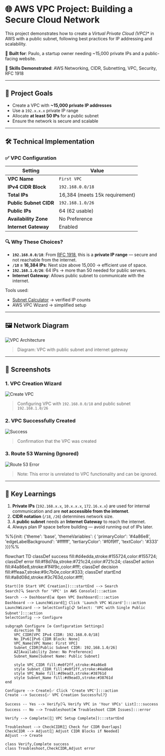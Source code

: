 # 🌐 AWS VPC Project: Building a Secure Cloud Network

This project demonstrates how to create a *Virtual Private Cloud (VPC)** in AWS with a public subnet, following best practices for IP addressing and scalability.

🎯 **Built for**: Paulo, a startup owner needing ~15,000 private IPs and a public-facing website.

🔧 **Skills Demonstrated**: AWS Networking, CIDR, Subnetting, VPC, Security, RFC 1918

---

## 🎯 Project Goals

- Create a VPC with **~15,000 private IP addresses**
- Use a `192.x.x.x` private IP range
- Allocate **at least 50 IPs** for a public subnet
- Ensure the network is secure and scalable

---

## 🛠️ Technical Implementation

### ✅ VPC Configuration
| Setting | Value |
|--------|-------|
| **VPC Name** | `First VPC` |
| **IPv4 CIDR Block** | `192.168.0.0/18` |
| **Total IPs** | 16,384 (meets 15k requirement) |
| **Public Subnet CIDR** | `192.168.1.0/26` |
| **Public IPs** | 64 (62 usable) |
| **Availability Zone** | No Preference |
| **Internet Gateway** | Enabled |

### 🔍 Why These Choices?

- **`192.168.0.0/18`**: From [RFC 1918](https://datatracker.ietf.org/doc/html/rfc1918), this is a **private IP range** — secure and not reachable from the internet.
- **`/18` = 16,384 IPs**: Next size above 15,000 → efficient use of space.
- **`192.168.1.0/26`**: 64 IPs → more than 50 needed for public servers.
- **Internet Gateway**: Allows public subnet to communicate with the internet.

Tools used:
- [Subnet Calculator](https://www.subnet-calculator.com) → verified IP counts
- AWS VPC Wizard → simplified setup

---

## 🖼️ Network Diagram

![VPC Architecture](diagrams/vpc-network-diagram.png)

> Diagram: VPC with public subnet and internet gateway

---

## 📸 Screenshots

### 1. VPC Creation Wizard
![Create VPC](screenshots/create-vpc-wizard.png)

> Configuring VPC with `192.168.0.0/18` and public subnet `192.168.1.0/26`

### 2. VPC Successfully Created
![Success](screenshots/vpc-success.png)

> Confirmation that the VPC was created

### 3. Route 53 Warning (Ignored)
![Route 53 Error](screenshots/route53-error.png)

> Note: This error is unrelated to VPC functionality and can be ignored.

---

## 🧠 Key Learnings

1. **Private IPs** (`192.168.x.x`, `10.x.x.x`, `172.16.x.x`) are used for internal communication and are **not accessible from the internet**.
2. **CIDR notation** (`/18`, `/26`) determines network size.
3. A **public subnet** needs an **Internet Gateway** to reach the internet.
4. Always plan IP space before building — avoid running out of IPs later.

%%{init: {'theme': 'base', 'themeVariables': {
  'primaryColor': '#4a86e8',
  'edgeLabelBackground': '#ffffff',
  'tertiaryColor': '#f0f9ff',
  'textColor': '#333'
}}}%%

flowchart TD
    classDef success fill:#d4edda,stroke:#155724,color:#155724;
    classDef error fill:#f8d7da,stroke:#721c24,color:#721c24;
    classDef action fill:#4a86e8,stroke:#1f4f9c,color:#fff;
    classDef decision fill:#ffeaa7,stroke:#9c7b0e,color:#333;
    classDef startEnd fill:#a8d08d,stroke:#3c763d,color:#fff;


    Start([🌐 Start VPC Creation]):::startEnd --> Search
    Search[🔍 Search for 'VPC' in AWS Console]:::action
    Search --> Dashboard[📊 Open VPC Dashboard]:::action
    Dashboard --> LaunchWizard[🚀 Click 'Launch VPC Wizard']:::action
    LaunchWizard --> SelectConfig[📋 Select: 'VPC with Single Public Subnet']:::action
    SelectConfig --> Configure

    subgraph Configure [⚙️ Configuration Settings]
        direction TB
        VPC_CIDR[VPC IPv4 CIDR: 192.168.0.0/18]
        No_IPv6[IPv6 CIDR Block: None]
        VPC_Name[VPC Name: First VPC]
        Subnet_CIDR[Public Subnet CIDR: 192.168.1.0/26]
        AZ[Availability Zone: No Preference]
        Subnet_Name[Subnet Name: Public Subnet]

        style VPC_CIDR fill:#e0f2ff,stroke:#4a86e8
        style Subnet_CIDR fill:#e0f2ff,stroke:#4a86e8
        style VPC_Name fill:#d9ead3,stroke:#38761d
        style Subnet_Name fill:#d9ead3,stroke:#38761d
    end

    Configure --> Create[✅ Click 'Create VPC']:::action
    Create --> Success{✅ VPC Creation Successful?}
    
    Success -- Yes --> Verify[🔍 Verify VPC in 'Your VPCs' List]:::success
    Success -- No --> Troubleshoot[❌ Troubleshoot CIDR Issues]:::error

    Verify --> Complete([🎉 VPC Setup Complete]):::startEnd

    Troubleshoot --> CheckCIDR[🔎 Check for CIDR Overlaps]
    CheckCIDR --> Adjust[🔧 Adjust CIDR Blocks if Needed]
    Adjust --> Create

    class Verify,Complete success
    class Troubleshoot,CheckCIDR,Adjust error







